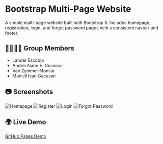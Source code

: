 # Bootstrap Multi-Page Website

A simple multi-page website built with Bootstrap 5. Includes homepage, registration, login, and forgot password pages with a consistent navbar and footer.

## 👨‍👩‍👧‍👦 Group Members
- Lander Escobio
- Andrei Aiane E. Guinocor
- Van Zymmer Monilar
- Maniell Ivan Gacasan

## 📷 Screenshots
![Homepage](assets/images/homepage.jpg)
![Register](assets/images/register.jpg)
![Login](assets/images/login.jpg)
![Forgot Password](assets/images/forgot.jpg)

## 🌍 Live Demo
[GitHub Pages Demo](https://AndreiGuinocor.github.io/fyntracker/)
